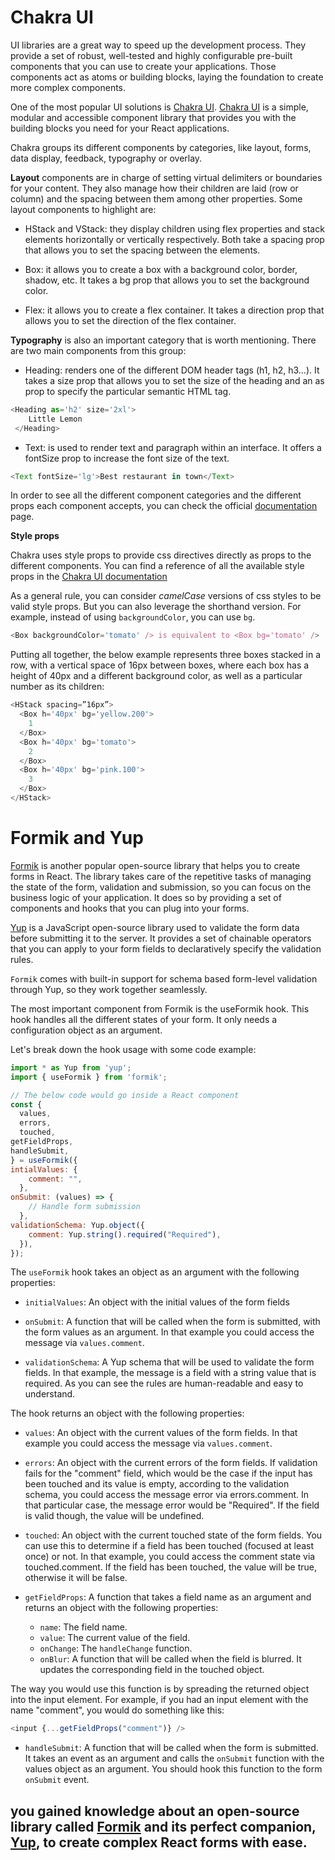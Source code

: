 # Chakra UI 
UI libraries are a great way to speed up the development process. They provide a set of robust, well-tested and highly configurable pre-built components that you can use to create your applications. Those components act as atoms or building blocks, laying the foundation to create more complex components.

One of the most popular UI solutions is [Chakra UI](https://v2.chakra-ui.com/). [Chakra UI](https://v2.chakra-ui.com/) is a simple, modular and accessible component library that provides you with the building blocks you need for your React applications. 

Chakra groups its different components by categories, like layout, forms, data display, feedback, typography or overlay.

**Layout** components are in charge of setting virtual delimiters or boundaries for your content. They also manage how their children are laid (row or column) and the spacing between them among other properties. Some layout components to highlight are:

- HStack and VStack: they display children using flex properties and stack elements horizontally or vertically respectively. Both take a spacing prop that allows you to set the spacing between the elements. 

- Box: it allows you to create a box with a background color, border, shadow, etc. It takes a bg prop that allows you to set the background color. 

- Flex: it allows you to create a flex container. It takes a direction prop that allows you to set the direction of the flex container.

**Typography** is also an important category that is worth mentioning. There are two main components from this group:

- Heading: renders one of the different DOM header tags (h1, h2, h3…). It takes a size prop that allows you to set the size of the heading and an as prop to specify the particular semantic HTML tag.

````javascript
<Heading as='h2' size='2xl'>
    Little Lemon
 </Heading>
```` 

- Text: is used to render text and paragraph within an interface. It offers a fontSize prop to increase the font size of the text.

````javascript
<Text fontSize='lg'>Best restaurant in town</Text>
```` 

In order to see all the different component categories and the different props each component accepts, you can check the official [documentation](https://v2.chakra-ui.com/docs/components) page.


**Style props**

Chakra uses style props to provide css directives directly as props to the different components. You can find a reference of all the available style props in the [Chakra UI documentation](https://v2.chakra-ui.com/docs/styled-system/style-props)


As a general rule, you can consider _camelCase_ versions of css styles to be valid style props. But you can also leverage the shorthand version. For example, instead of using `backgroundColor`, you can use `bg`.

````javascript
<Box backgroundColor='tomato' /> is equivalent to <Box bg='tomato' />
```` 

Putting all together, the below example represents three boxes stacked in a row, with a vertical space of 16px between boxes, where each box has a height of 40px and a different background color, as well as a particular number as its children:

````javascript
<HStack spacing=”16px”>
  <Box h='40px' bg='yellow.200'>
    1
  </Box>
  <Box h='40px' bg='tomato'>
    2
  </Box>
  <Box h='40px' bg='pink.100'>
    3
  </Box>
</HStack>
````

# Formik and Yup

[Formik](https://formik.org/) is another popular open-source library that helps you to create forms in React. The library takes care of the repetitive tasks of managing the state of the form, validation and submission, so you can focus on the business logic of your application. It does so by providing a set of components and hooks that you can plug into your forms.

[Yup](https://github.com/jquense/yup) is a JavaScript open-source library used to validate the form data before submitting it to the server. It provides a set of chainable operators that you can apply to your form fields to declaratively specify the validation rules.

`Formik` comes with built-in support for schema based form-level validation through Yup, so they work together seamlessly.

The most important component from Formik is the useFormik hook. This hook handles all the different states of your form. It only needs a configuration object as an argument.

Let's break down the hook usage with some code example:
````javascript
import * as Yup from 'yup';
import { useFormik } from 'formik';

// The below code would go inside a React component
const {
  values,
  errors,
  touched,
getFieldProps,
handleSubmit,
} = useFormik({
intialValues: {
    comment: "",
  },
onSubmit: (values) => {
    // Handle form submission
  },
validationSchema: Yup.object({
    comment: Yup.string().required("Required"),
  }),
});
````

The `useFormik` hook takes an object as an argument with the following properties:

- `initialValues`: An object with the initial values of the form fields 

- `onSubmit`: A function that will be called when the form is submitted, with the form values as an argument. In that example you could access the message via `values.comment`.

- `validationSchema`: A Yup schema that will be used to validate the form fields. In that example, the message is a field with a string value that is required. As you can see the rules are human-readable and easy to understand. 

The hook returns an object with the following properties:

- `values`: An object with the current values of the form fields. In that example you could access the message via `values.comment`.

- `errors`: An object with the current errors of the form fields. If validation fails for the "comment" field, which would be the case if the input has been touched and its value is empty, according to the validation schema, you could access the message error via errors.comment. In that particular case, the message error would be "Required". If the field is valid though, the value will be undefined. 

- `touched`: An object with the current touched state of the form fields. You can use this to determine if a field has been touched (focused at least once) or not. In that example, you could access the comment state via touched.comment. If the field has been touched, the value will be true, otherwise it will be false. 

- `getFieldProps`: A function that takes a field name as an argument and returns an object with the following properties: 
  - `name`: The field name.
  - `value`: The current value of the field.
  - `onChange`: The `handleChange` function.
  - `onBlur`: A function that will be called when the field is blurred. It updates the corresponding field in the touched object. 

The way you would use this function is by spreading the returned object into the input element. For example, if you had an input element with the name "comment", you would do something like this:
```javascript
<input {...getFieldProps("comment")} />
``` 

- `handleSubmit`: A function that will be called when the form is submitted. It takes an event as an argument and calls the `onSubmit` function with the values object as an argument. You should hook this function to the form `onSubmit` event. 

##  you gained knowledge about an open-source library called [Formik](https://formik.org/) and its perfect companion, [Yup](https://github.com/jquense/yup), to create complex React forms with ease.




























